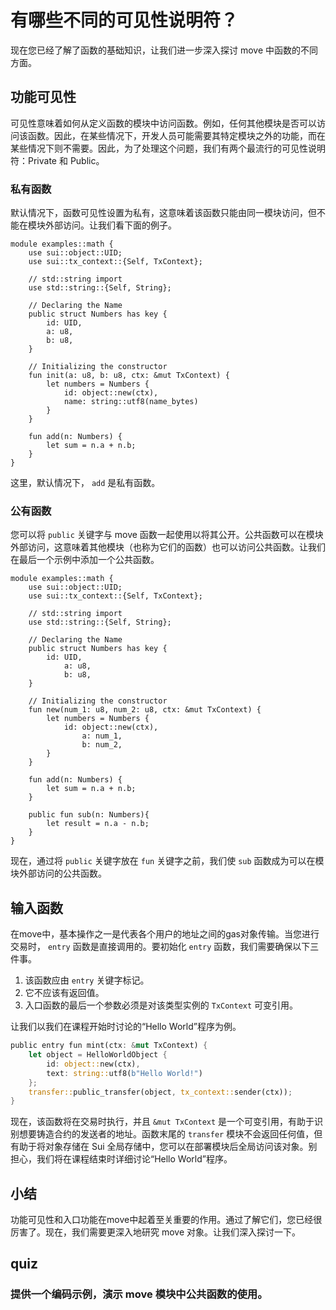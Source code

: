 # 有哪些不同的可见性说明符？

现在您已经了解了函数的基础知识，让我们进一步深入探讨 move 中函数的不同方面。

##  功能可见性

可见性意味着如何从定义函数的模块中访问函数。例如，任何其他模块是否可以访问该函数。因此，在某些情况下，开发人员可能需要其特定模块之外的功能，而在某些情况下则不需要。因此，为了处理这个问题，我们有两个最流行的可见性说明符：Private 和 Public。

###  私有函数

默认情况下，函数可见性设置为私有，这意味着该函数只能由同一模块访问，但不能在模块外部访问。让我们看下面的例子。

```move
module examples::math {
	use sui::object::UID;
	use sui::tx_context::{Self, TxContext};

	// std::string import
	use std::string::{Self, String};

	// Declaring the Name
	public struct Numbers has key {
		id: UID,
		a: u8,
		b: u8,
	}

	// Initializing the constructor
	fun init(a: u8, b: u8, ctx: &mut TxContext) {
		let numbers = Numbers {
			id: object::new(ctx),
			name: string::utf8(name_bytes)
		}
	}

	fun add(n: Numbers) {
		let sum = n.a + n.b;
	}
}
```

这里，默认情况下， `add` 是私有函数。

###  公有函数

您可以将 `public` 关键字与 move 函数一起使用以将其公开。公共函数可以在模块外部访问，这意味着其他模块（也称为它们的函数）也可以访问公共函数。让我们在最后一个示例中添加一个公共函数。

```move
module examples::math {
	use sui::object::UID;
	use sui::tx_context::{Self, TxContext};

	// std::string import
	use std::string::{Self, String};

	// Declaring the Name
	public struct Numbers has key {
		id: UID,
			a: u8,
			b: u8,
	}

	// Initializing the constructor
	fun new(num_1: u8, num_2: u8, ctx: &mut TxContext) {
		let numbers = Numbers {
			id: object::new(ctx),
				a: num_1,
				b: num_2,
		}
	}

	fun add(n: Numbers) {
		let sum = n.a + n.b;
	}

	public fun sub(n: Numbers){
		let result = n.a - n.b;
	}
}
```

现在，通过将 `public` 关键字放在 `fun` 关键字之前，我们使 `sub` 函数成为可以在模块外部访问的公共函数。

##  输入函数

在move中，基本操作之一是代表各个用户的地址之间的gas对象传输。当您进行交易时， `entry` 函数是直接调用的。要初始化 `entry` 函数，我们需要确保以下三件事。

1. 该函数应由 `entry` 关键字标记。
2. 它不应该有返回值。
3. 入口函数的最后一个参数必须是对该类型实例的 `TxContext` 可变引用。

让我们以我们在课程开始时讨论的“Hello World”程序为例。

```rust
public entry fun mint(ctx: &mut TxContext) {
    let object = HelloWorldObject {
        id: object::new(ctx),
        text: string::utf8(b"Hello World!")
    };
    transfer::public_transfer(object, tx_context::sender(ctx));
}
```

现在，该函数将在交易时执行，并且 `&mut TxContext` 是一个可变引用，有助于识别想要铸造合约的发送者的地址。函数末尾的 `transfer` 模块不会返回任何值，但有助于将对象存储在 Sui 全局存储中，您可以在部署模块后全局访问该对象。别担心，我们将在课程结束时详细讨论“Hello World”程序。

## 小结

功能可见性和入口功能在move中起着至关重要的作用。通过了解它们，您已经很厉害了。现在，我们需要更深入地研究 move 对象。让我们深入探讨一下。

## quiz

### 提供一个编码示例，演示 move 模块中公共函数的使用。